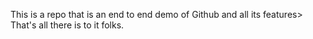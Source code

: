 This is a repo that is an end to end demo of Github and all its features> That's all there is to it folks.

